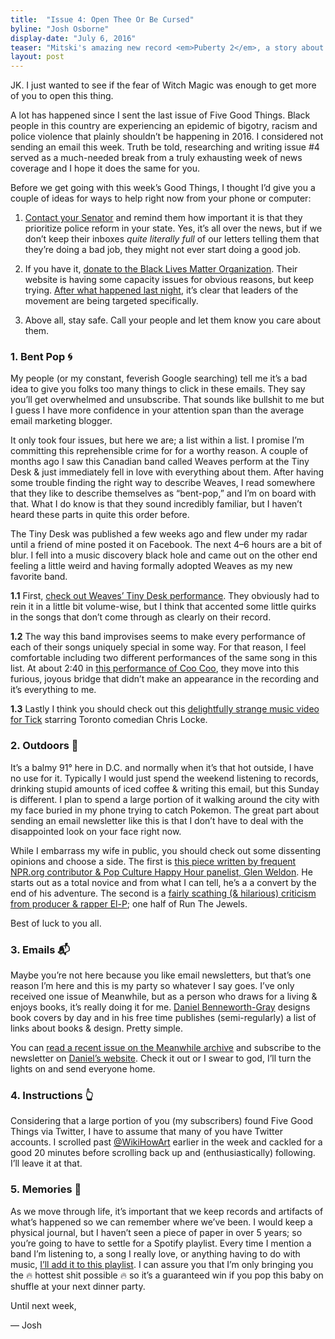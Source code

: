 ```yaml
---
title:  "Issue 4: Open Thee Or Be Cursed​"
byline: "Josh Osborne"
display-date: "July 6, 2016"
teaser: "Mitski's amazing new record <em>Puberty 2</em>, a story about Denny's & family back home, tiny improv comedy and free rap music. Mitski's amazing new record <em>Puberty 2</em>. Another few words to fill out this space."
layout: post
---
```

JK. I just wanted to see if the fear of Witch Magic was enough to get more of you to open this thing.

A lot has happened since I sent the last issue of Five Good Things. Black people in this country are experiencing an epidemic of bigotry, racism and police violence that plainly shouldn’t be happening in 2016. I considered not sending an email this week. Truth be told, researching and writing issue <span>#4</span> served as a much-needed break from a truly exhausting week of news coverage and I hope it does the same for you.

Before we get going with this week’s Good Things, I thought I’d give you a couple of ideas for ways to help right now from your phone or computer:

1. [Contact your Senator](http://www.senate.gov/senators/contact/) and remind them how important it is that they prioritize police reform in your state. Yes, it’s all over the news, but if we don’t keep their inboxes *quite literally full* of our letters telling them that they’re doing a bad job, they might not ever start doing a good job.

2. If you have it, [donate to the Black Lives Matter Organization](https://donate.idex.org/checkout/donation?eid=66399). Their website is having some capacity issues for obvious reasons, but keep trying. [After what happened last night](https://twitter.com/hashtag/FreeDeray?src=tren&data_id=tweet%3A752168944602054656), it’s clear that leaders of the movement are being targeted specifically.

3. Above all, stay safe. Call your people and let them know you care about them.


### 1. Bent Pop 🌀

My people (or my constant, feverish Google searching) tell me it’s a bad idea to give you folks too many things to click in these emails. They say you’ll get overwhelmed and unsubscribe. That sounds like bullshit to me but I guess I have more confidence in your attention span than the average email marketing blogger.

It only took four issues, but here we are; a list within a list. I promise I’m committing this reprehensible crime for for a worthy reason. A couple of months ago I saw this Canadian band called Weaves perform at the Tiny Desk & just immediately fell in love with everything about them. After having some trouble finding the right way to describe Weaves, I read somewhere that they like to describe themselves as “bent-pop,” and I’m on board with that. What I do know is that they sound incredibly familiar, but I haven’t heard these parts in quite this order before.

The Tiny Desk was published a few weeks ago and flew under my radar until a friend of mine posted it on Facebook. The next 4–6 hours are a bit of blur. I fell into a music discovery black hole and came out on the other end feeling a little weird and having formally adopted Weaves as my new favorite band.

**1.1** First, [check out Weaves’ Tiny Desk performance](https://www.youtube.com/watch?v=faGzVf9ySmY). They obviously had to rein it in a little bit volume-wise, but I think that accented some little quirks in the songs that don’t come through as clearly on their record.

**1.2** The way this band improvises seems to make every performance of each of their songs uniquely special in some way. For that reason, I feel comfortable including two different performances of the same song in this list. At about 2:40 in [this performance of Coo Coo](https://www.youtube.com/watch?v=LNOx8s4d-tw&feature=youtu.be), they move into this furious, joyous bridge that didn’t make an appearance in the recording and it’s everything to me.

**1.3** Lastly I think you should check out this [delightfully strange music video for Tick](https://www.youtube.com/watch?v=4IMTvbw7Uo4&feature=youtu.be) starring Toronto comedian Chris Locke. <!-- more -->


### 2. Outdoors 🌳

It’s a balmy 91° here in D.C. and normally when it’s that hot outside, I have no use for it. Typically I would just spend the weekend listening to records, drinking stupid amounts of iced coffee & writing this email, but this Sunday is different. I plan to spend a large portion of it walking around the city with my face buried in my phone trying to catch Pokemon. The great part about sending an email newsletter like this is that I don’t have to deal with the disappointed look on your face right now.

While I embarrass my wife in public, you should check out some dissenting opinions and choose a side. The first is [this piece written by frequent NPR.org contributor & Pop Culture Happy Hour panelist, Glen Weldon](http://www.npr.org/sections/monkeysee/2016/07/08/485078495/gotta-catch-em-all-or-at-least-a-few-a-pokemon-neophyte-tries-pokemon-go). He starts out as a total novice and from what I can tell, he’s a a convert by the end of his adventure. The second is a [fairly scathing (& hilarious) criticism from producer & rapper El-P](http://pitchfork.com/news/66702-el-p-drops-pokemon-rap-after-insulting-pokemon-fans-launches-remix-challenge/?mbid=social_facebook); one half of Run The Jewels.

Best of luck to you all.


### 3. Emails 📬

Maybe you’re not here because you like email newsletters, but that’s one reason I’m here and this is my party so whatever I say goes. I’ve only received one issue of Meanwhile, but as a person who draws for a living & enjoys books, it’s really doing it for me. [Daniel Benneworth-Gray](http://danielgray.com/) designs book covers by day and in his free time publishes (semi-regularly) a list of links about books & design. Pretty simple.

You can [read a recent issue on the Meanwhile archive](http://us5.campaign-archive1.com/?u=e48b498e80c278078bd4069e6&id=479354d8ab&e=a1966004ab) and subscribe to the newsletter on [Daniel’s website](http://danielgray.com/meanwhile). Check it out or I swear to god, I’ll turn the lights on and send everyone home.

### 4. Instructions 👆

Considering that a large portion of you (my subscribers) found Five Good Things via Twitter, I have to assume that many of you have Twitter accounts. I scrolled past [@WikiHowArt](https://twitter.com/WikiHowArt) earlier in the week and cackled for a good 20 minutes before scrolling back up and (enthusiastically) following. I’ll leave it at that.

### 5. Memories 🔮

As we move through life, it’s important that we keep records and artifacts of what’s happened so we can remember where we’ve been. I would keep a physical journal, but I haven’t seen a piece of paper in over 5 years; so you’re going to have to settle for a Spotify playlist. Every time I mention a band I’m listening to, a song I really love, or anything having to do with music, [I’ll add it to this playlist](https://play.spotify.com/user/jshosbrn/playlist/6OF7Y9lN6i5q72GhCpkJ4g?play=true&utm_source=open.spotify.com&utm_medium=open). I can assure you that I’m only bringing you the 🔥 hottest shit possible 🔥 so it’s a guaranteed win if you pop this baby on shuffle at your next dinner party.

Until next week,

— Josh
